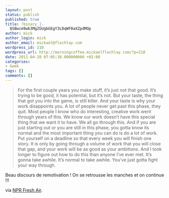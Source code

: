 ```yaml
---
layout: post
status: publish
published: true
title: !binary |-
  QSBwcm9wb3MgZGUgbGEgY3LDqWF0aXZpdMOp
author: mick
author_login: mick
author_email: mickael@flochlay.com
wordpress_id: 210
wordpress_url: http://morningcoffee.mickaelflochlay.com/?p=210
date: 2011-04-28 07:05:38.000000000 +02:00
categories:
- Geek
tags: []
comments: []
---
```

<blockquote>For the first couple years you make stuff, it’s just not that good. It’s trying to be good, it has potential, but it’s not. But your taste, the thing that got you into the game, is still killer. And your taste is why your work disappoints you. A lot of people never get past this phase, they quit. Most people I know who do interesting, creative work went through years of this. We know our work doesn’t have this special thing that we want it to have. We all go through this. And if you are just starting out or you are still in this phase, you gotta know its normal and the most important thing you can do is do a lot of work. Put yourself on a deadline so that every week you will finish one story. It is only by going through a volume of work that you will close that gap, and your work will be as good as your ambitions. And I took longer to figure out how to do this than anyone I’ve ever met. It’s gonna take awhile. It’s normal to take awhile. You’ve just gotta fight your way through.</blockquote>
Beau discours de remotivation ! On se retrousse les manches et on continue !!!

via <a href="http://nprfreshair.tumblr.com/post/4931415362/nobody-tells-this-to-people-who-are-beginners-i">NPR Fresh Air</a>.
